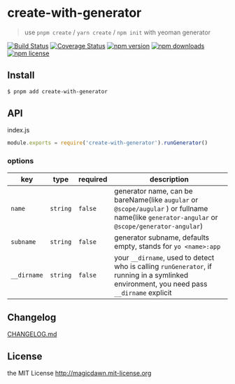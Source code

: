 # create-with-generator

> use `pnpm create` / `yarn create` / `npm init` with yeoman generator

[![Build Status](https://img.shields.io/github/workflow/status/magicdawn/create-with-generator/ci/main.svg?style=flat-square)](https://github.com/magicdawn/create-with-generator/actions/workflows/ci.yml)
[![Coverage Status](https://img.shields.io/codecov/c/github/magicdawn/create-with-generator.svg?style=flat-square)](https://codecov.io/gh/magicdawn/create-with-generator)
[![npm version](https://img.shields.io/npm/v/create-with-generator.svg?style=flat-square)](https://www.npmjs.com/package/create-with-generator)
[![npm downloads](https://img.shields.io/npm/dm/create-with-generator.svg?style=flat-square)](https://www.npmjs.com/package/create-with-generator)
[![npm license](https://img.shields.io/npm/l/create-with-generator.svg?style=flat-square)](http://magicdawn.mit-license.org)

## Install

```sh
$ pnpm add create-with-generator
```

## API

index.js

```js
module.exports = require('create-with-generator').runGenerator()
```

### options

| key         | type     | required | description                                                                                                                                   |
| ----------- | -------- | -------- | --------------------------------------------------------------------------------------------------------------------------------------------- |
| `name`      | `string` | `false`  | generator name, can be bareName(like `augular` or `@scope/augular` ) or fullname name(like `generator-angular` or `@scope/generator-angular`) |
| `subname`   | `string` | `false`  | generator subname, defaults empty, stands for `yo <name>:app`                                                                                 |
| `__dirname` | `string` | `false`  | your `__dirname`, used to detect who is calling `runGenerator`, if running in a symlinked environment, you need pass `__dirname` explicit     |

## Changelog

[CHANGELOG.md](CHANGELOG.md)

## License

the MIT License http://magicdawn.mit-license.org
